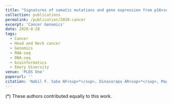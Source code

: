 ```yaml
---
title: "Signatures of somatic mutations and gene expression from p16<sup>INK4A</sup> positive head and neck squamous cell carcinomas (HNSCC)."
collection: publications
permalink: /publication/2020-cancer
excerpt: 'Cancer Genomics'
date: 2020-8-20
tags:
  - Cancer
  - Head and Neck cancer
  - Genomics
  - RNA-seq
  - DNA-seq
  - bioinformatics
  - Emory Uiversity
venue: 'PLOS One'
paperurl: ''  
citation: 'Nabil F. Saba NF<sup>*</sup>, Dinasarapu AR<sup>*</sup>, Magliocca KR, Dwivedi B, Seby S, Qin ZS, Patel M, Griffith CC, Wang X, El-Deiry M, Steuer CE, Kowalski J, Shin DM, Zwick ME, Chen ZG (2020). &quot;Signatures of somatic mutations and gene expression from p16<sup>INK4A</sup> positive head and neck squamous cell carcinomas (HNSCC).&quot; <i>PLOS One (accepted)</i>'  
---  
```


(*) These authors contributed equally to this work. 
